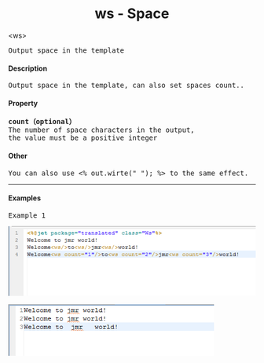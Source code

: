# <div align="center">ws - Space</div> #

&lt;ws&gt;
<pre>
Output space in the template
</pre>

#### Description ####

<pre>
Output space in the template, can also set spaces count..
</pre>

#### Property ####

<pre>
<b>count（optional）</b>
The number of space characters in the output, 
the value must be a positive integer
</pre>

#### Other ####

<pre>
You can also use &lt;% out.wirte(" "); %&gt; to the same effect.
</pre>

----------

#### Examples ####

<pre>
Example 1
</pre>

![](image/ws_tag_template1.png)

![](image/ws_tag_result1.png)

